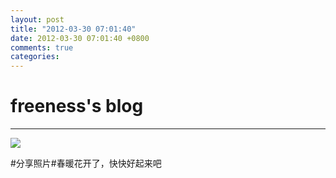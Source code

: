 ```yaml
---
layout: post
title: "2012-03-30 07:01:40"
date: 2012-03-30 07:01:40 +0800
comments: true
categories: 
---
```


# freeness's blog

----------

![](http://okqmqrbgo.bkt.clouddn.com/201203300701401.jpg)

>
\#分享照片\#春暖花开了，快快好起来吧